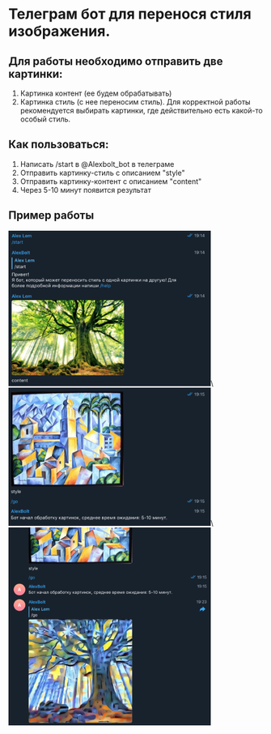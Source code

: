# Телеграм бот для перенося стиля изображения.

## Для работы необходимо отправить две картинки:
1. Картинка контент (ее будем обрабатывать)
2. Картинка стиль (с нее переносим стиль). 
Для корректной работы рекомендуется выбирать картинки, где действительно есть какой-то особый стиль.

## Как пользоваться:

1. Написать /start в @Alexbolt_bot в телеграме
2. Отправить картинку-стиль с описанием "style"
3. Отправить картинку-контент с описанием "content"
4. Через 5-10 минут появится результат

## Пример работы
<img src="https://github.com/alex-lem/DataScience/blob/master/tg_style_transfer_bot/images/example1.png" width="400px"></img>\\
<img src="https://github.com/alex-lem/DataScience/blob/master/tg_style_transfer_bot/images/example2.png" width="400px"></img>\\  
<img src="https://github.com/alex-lem/DataScience/blob/master/tg_style_transfer_bot/images/example3.png" width="400px"></img>
